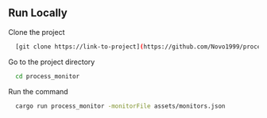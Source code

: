 
## Run Locally

Clone the project

```bash
  [git clone https://link-to-project](https://github.com/Novo1999/process_monitor.git)
```

Go to the project directory

```bash
  cd process_monitor
```

Run the command

```bash
  cargo run process_monitor -monitorFile assets/monitors.json
```


